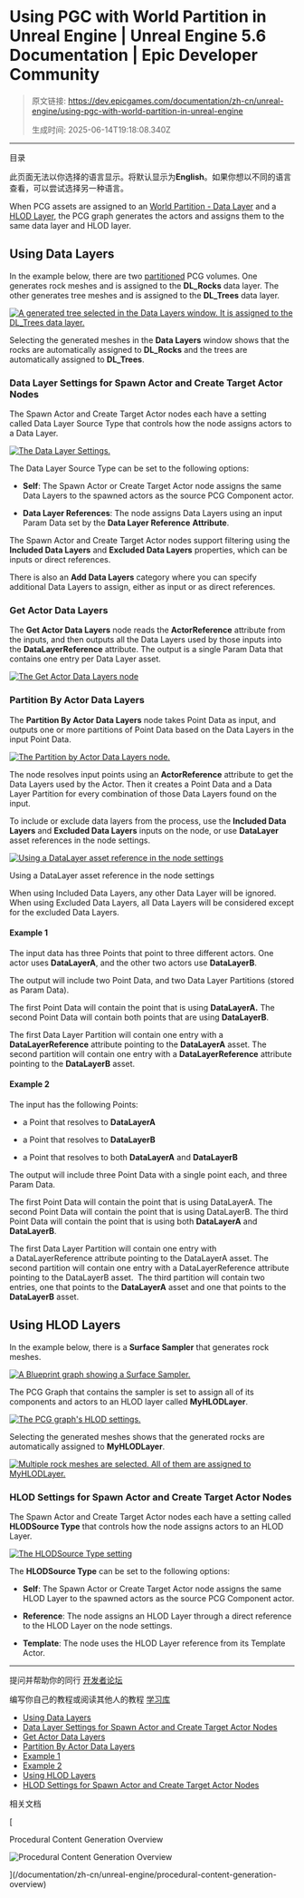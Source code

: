 # Using PGC with World Partition in Unreal Engine | Unreal Engine 5.6 Documentation | Epic Developer Community

> 原文链接: https://dev.epicgames.com/documentation/zh-cn/unreal-engine/using-pgc-with-world-partition-in-unreal-engine
> 
> 生成时间: 2025-06-14T19:18:08.340Z

---

目录

此页面无法以你选择的语言显示。将默认显示为**English**。如果你想以不同的语言查看，可以尝试选择另一种语言。

When PCG assets are assigned to an [World Partition - Data Layer](https://dev.epicgames.com/documentation/en-us/unreal-engine/world-partition---data-layers-in-unreal-engine) and a [HLOD Layer](https://dev.epicgames.com/documentation/en-us/unreal-engine/world-partition---hierarchical-level-of-detail-in-unreal-engine), the PCG graph generates the actors and assigns them to the same data layer and HLOD layer.

## Using Data Layers

In the example below, there are two [partitioned](https://dev.epicgames.com/documentation/en-us/unreal-engine/using-pcg-generation-modes-in-unreal-engine?application_version=5.5) PCG volumes. One generates rock meshes and is assigned to the **DL\_Rocks** data layer. The other generates tree meshes and is assigned to the **DL\_Trees** data layer.

[![A generated tree selected in the Data Layers window. It is assigned to the DL_Trees data layer.](https://dev.epicgames.com/community/api/documentation/image/f8dee1ca-d02c-4b6a-81a4-674ff579b077?resizing_type=fit)](https://dev.epicgames.com/community/api/documentation/image/f8dee1ca-d02c-4b6a-81a4-674ff579b077?resizing_type=fit)

Selecting the generated meshes in the **Data Layers** window shows that the rocks are automatically assigned to **DL\_Rocks** and the trees are automatically assigned to **DL\_Trees**.

### Data Layer Settings for Spawn Actor and Create Target Actor Nodes

The Spawn Actor and Create Target Actor nodes each have a setting called Data Layer Source Type that controls how the node assigns actors to a Data Layer.  

[![The Data Layer Settings.](https://dev.epicgames.com/community/api/documentation/image/326e94bd-d8f1-4034-aebe-eb065739e388?resizing_type=fit)](https://dev.epicgames.com/community/api/documentation/image/326e94bd-d8f1-4034-aebe-eb065739e388?resizing_type=fit)

The Data Layer Source Type can be set to the following options:  

-   **Self**: The Spawn Actor or Create Target Actor node assigns the same Data Layers to the spawned actors as the source PCG Component actor.
    
-   **Data Layer References**: The node assigns Data Layers using an input Param Data set by the **Data Layer Reference** **Attribute**.
    

The Spawn Actor and Create Target Actor nodes support filtering using the **Included Data Layers** and **Excluded Data Layers** properties, which can be inputs or direct references.

There is also an **Add Data Layers** category where you can specify additional Data Layers to assign, either as input or as direct references.

### Get Actor Data Layers

The **Get Actor Data Layers** node reads the **ActorReference** attribute from the inputs, and then outputs all the Data Layers used by those inputs into the **DataLayerReference** attribute. The output is a single Param Data that contains one entry per Data Layer asset.

[![The Get Actor Data Layers node](https://dev.epicgames.com/community/api/documentation/image/0691e266-9534-4149-a952-d135fb26169a?resizing_type=fit)](https://dev.epicgames.com/community/api/documentation/image/0691e266-9534-4149-a952-d135fb26169a?resizing_type=fit)

### Partition By Actor Data Layers

The **Partition By Actor Data Layers** node takes Point Data as input, and outputs one or more partitions of Point Data based on the Data Layers in the input Point Data.

[![The Partition by Actor Data Layers node.](https://dev.epicgames.com/community/api/documentation/image/6e2c16f7-3467-469f-93c8-39cc3bccc3d2?resizing_type=fit)](https://dev.epicgames.com/community/api/documentation/image/6e2c16f7-3467-469f-93c8-39cc3bccc3d2?resizing_type=fit)

The node resolves input points using an **ActorReference** attribute to get the Data Layers used by the Actor. Then it creates a Point Data and a Data Layer Partition for every combination of those Data Layers found on the input.

To include or exclude data layers from the process, use the **Included Data Layers** and **Excluded Data Layers** inputs on the node, or use **DataLayer** asset references in the node settings.

[![Using a DataLayer asset reference in the node settings](https://dev.epicgames.com/community/api/documentation/image/5713699a-8c1b-4f82-8176-f486e0d6f3e3?resizing_type=fit)](https://dev.epicgames.com/community/api/documentation/image/5713699a-8c1b-4f82-8176-f486e0d6f3e3?resizing_type=fit)

Using a DataLayer asset reference in the node settings

When using Included Data Layers, any other Data Layer will be ignored. When using Excluded Data Layers, all Data Layers will be considered except for the excluded Data Layers.

#### Example 1

The input data has three Points that point to three different actors. One actor uses **DataLayerA**, and the other two actors use **DataLayerB**.

The output will include two Point Data, and two Data Layer Partitions (stored as Param Data).

The first Point Data will contain the point that is using **DataLayerA.** The second Point Data will contain both points that are using **DataLayerB**.

The first Data Layer Partition will contain one entry with a **DataLayerReference** attribute pointing to the **DataLayerA** asset. The second partition will contain one entry with a **DataLayerReference** attribute pointing to the **DataLayerB** asset.

#### Example 2

The input has the following Points:

-   a Point that resolves to **DataLayerA**
    
-   a Point that resolves to **DataLayerB**
    
-   a Point that resolves to both **DataLayerA** and **DataLayerB**
    

The output will include three Point Data with a single point each, and three Param Data.

The first Point Data will contain the point that is using DataLayerA. The second Point Data will contain the point that is using DataLayerB. The third Point Data will contain the point that is using both **DataLayerA** and **DataLayerB**.

The first Data Layer Partition will contain one entry with a DataLayerReference attribute pointing to the DataLayerA asset. The second partition will contain one entry with a DataLayerReference attribute pointing to the DataLayerB asset.  The third partition will contain two entries, one that points to the **DataLayerA** asset and one that points to the **DataLayerB** asset.

## Using HLOD Layers

In the example below, there is a **Surface Sampler** that generates rock meshes.

[![A Blueprint graph showing a Surface Sampler.](https://dev.epicgames.com/community/api/documentation/image/62742f80-a7d0-4bb4-bbc3-aaf905519a98?resizing_type=fit)](https://dev.epicgames.com/community/api/documentation/image/62742f80-a7d0-4bb4-bbc3-aaf905519a98?resizing_type=fit)

The PCG Graph that contains the sampler is set to assign all of its components and actors to an HLOD layer called **MyHLODLayer**.

[![The PCG graph's HLOD settings.](https://dev.epicgames.com/community/api/documentation/image/985ac0b1-e2d4-4c67-95fa-5f886b1f7e9f?resizing_type=fit)](https://dev.epicgames.com/community/api/documentation/image/985ac0b1-e2d4-4c67-95fa-5f886b1f7e9f?resizing_type=fit)

Selecting the generated meshes shows that the generated rocks are automatically assigned to **MyHLODLayer**.

[![Multiple rock meshes are selected. All of them are assigned to MyHLODLayer.](https://dev.epicgames.com/community/api/documentation/image/834e1b60-a4a4-4b36-95ac-4d9ef6dc09dd?resizing_type=fit)](https://dev.epicgames.com/community/api/documentation/image/834e1b60-a4a4-4b36-95ac-4d9ef6dc09dd?resizing_type=fit)

### HLOD Settings for Spawn Actor and Create Target Actor Nodes

The Spawn Actor and Create Target Actor nodes each have a setting called **HLODSource Type** that controls how the node assigns actors to an HLOD Layer.

[![The HLODSource Type setting](https://dev.epicgames.com/community/api/documentation/image/9c5fc1cc-2583-4708-a52a-39317cc8d367?resizing_type=fit)](https://dev.epicgames.com/community/api/documentation/image/9c5fc1cc-2583-4708-a52a-39317cc8d367?resizing_type=fit)

The **HLODSource Type** can be set to the following options:

-   **Self**: The Spawn Actor or Create Target Actor node assigns the same HLOD Layer to the spawned actors as the source PCG Component actor.
    
-   **Reference**: The node assigns an HLOD Layer through a direct reference to the HLOD Layer on the node settings.
    
-   **Template**: The node uses the HLOD Layer reference from its Template Actor.
    

* * *

提问并帮助你的同行 [开发者论坛](https://forums.unrealengine.com/categories?tag=unreal-engine)

编写你自己的教程或阅读其他人的教程 [学习库](https://dev.epicgames.com/community/unreal-engine/learning)

-   [Using Data Layers](/documentation/zh-cn/unreal-engine/using-pgc-with-world-partition-in-unreal-engine#usingdatalayers)
-   [Data Layer Settings for Spawn Actor and Create Target Actor Nodes](/documentation/zh-cn/unreal-engine/using-pgc-with-world-partition-in-unreal-engine#datalayersettingsforspawnactorandcreatetargetactornodes)
-   [Get Actor Data Layers](/documentation/zh-cn/unreal-engine/using-pgc-with-world-partition-in-unreal-engine#getactordatalayers)
-   [Partition By Actor Data Layers](/documentation/zh-cn/unreal-engine/using-pgc-with-world-partition-in-unreal-engine#partitionbyactordatalayers)
-   [Example 1](/documentation/zh-cn/unreal-engine/using-pgc-with-world-partition-in-unreal-engine#example1)
-   [Example 2](/documentation/zh-cn/unreal-engine/using-pgc-with-world-partition-in-unreal-engine#example2)
-   [Using HLOD Layers](/documentation/zh-cn/unreal-engine/using-pgc-with-world-partition-in-unreal-engine#usinghlodlayers)
-   [HLOD Settings for Spawn Actor and Create Target Actor Nodes](/documentation/zh-cn/unreal-engine/using-pgc-with-world-partition-in-unreal-engine#hlodsettingsforspawnactorandcreatetargetactornodes)

相关文档

[

Procedural Content Generation Overview

![Procedural Content Generation Overview](https://dev.epicgames.com/community/api/documentation/image/b6ed0895-759e-4147-b8a1-8b7af1fbfbf2?resizing_type=fit&width=160&height=92)

](/documentation/zh-cn/unreal-engine/procedural-content-generation-overview)